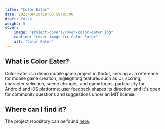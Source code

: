 ```yaml
---
title: "Color Eater"
date: 2023-08-10T19:06:59+02:00
draft: false
weight: 5
cover:
    image: "project-covers/cover-color-eater.jpg"
    caption: "cover image for Color Eater"
    alt: "Color Eater"
---
```


## What is Color Eater?

Color Eater is a demo mobile game project in Godot, serving as a reference for mobile game creation, highlighting features such as UI, scoring, character selection, scene changes, and game loops, particularly for Android and iOS platforms; user feedback shapes its direction, and it's open for community questions and suggestions under an MIT license.

## Where can I find it?

The project repository can be found [here](https://github.com/kamyabnazari/color-eater).